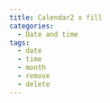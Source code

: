 ```yaml
---
title: Calendar2 x fill
categories:
  - Date and time
tags:
  - date
  - time
  - month
  - remove
  - delete
---
```


